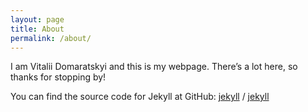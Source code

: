 ```yaml
---
layout: page
title: About
permalink: /about/
---
```


I am Vitalii Domaratskyi and this is my webpage. There’s a lot here, so thanks for stopping by!

You can find the source code for Jekyll at GitHub:
[jekyll][jekyll-organization] /
[jekyll](https://github.com/jekyll/jekyll)


[jekyll-organization]: https://github.com/jekyll
